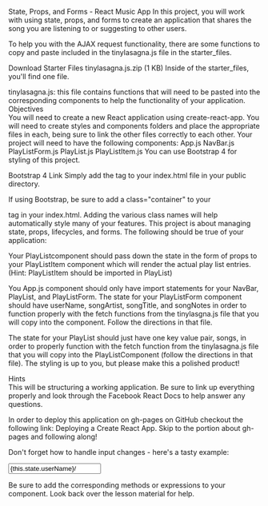 State, Props, and Forms - React Music App
In this project, you will work with using state, props, and forms to create an application that shares the song you are listening to or suggesting to other users.

To help you with the AJAX request functionality, there are some functions to copy and paste included in the tinylasagna.js file in the starter_files.

Download Starter Files
tinylasagna.js.zip (1 KB)
Inside of the starter_files, you'll find one file.

tinylasagna.js: this file contains functions that will need to be pasted into the corresponding components to help the functionality of your application.
Objectives  
You will need to create a new React application using create-react-app.
You will need to create styles and components folders and place the appropriate files in each, being sure to link the other files correctly to each other.
Your project will need to have the following components:
App.js
NavBar.js
PlayListForm.js
PlayList.js
PlayListItem.js
You can use Bootstrap 4 for styling of this project.

Bootstrap 4 Link
Simply add the <link rel="stylesheet" href="https://maxcdn.bootstrapcdn.com/bootstrap/4.0.0-alpha.6/css/bootstrap.min.css" integrity="sha384-rwoIResjU2yc3z8GV/NPeZWAv56rSmLldC3R/AZzGRnGxQQKnKkoFVhFQhNUwEyJ" crossorigin="anonymous"> tag to your index.html file in your public directory.

If using Bootstrap, be sure to add a class="container" to your <div id="root"></div> tag in your index.html.
Adding the various class names will help automatically style many of your features.
This project is about managing state, props, lifecycles, and forms. The following should be true of your application:

Your PlayListcomponent should pass down the state in the form of props to your PlayListItem component which will render the actual play list entries. (Hint: PlayListItem should be imported in PlayList)

You App.js component should only have import statements for your NavBar, PlayList, and PlayListForm.
The state for your PlayListForm component should have userName, songArtist, songTitle, and songNotes in order to function properly with the fetch functions from the tinylasgna.js file that you will copy into the component. Follow the directions in that file.

The state for your PlayList should just have one key value pair, songs, in order to properly function with the fetch function from the tinylasagna.js file that you will copy into the PlayListComponent (follow the directions in that file).
The styling is up to you, but please make this a polished product!

Hints  
This will be structuring a working application. Be sure to link up everything properly and look through the Facebook React Docs to help answer any questions.

In order to deploy this application on gh-pages on GitHub checkout the following link: Deploying a Create React App. Skip to the portion about gh-pages and following along!

Don't forget how to handle input changes - here's a tasty example:

<input  onChange={this.handleUserName}
        type="text"
        className="form-control"
        id="user"
        placeholder="Name or User Name"
        value={this.state.userName}/>
        
Be sure to add the corresponding methods or expressions to your component. Look back over the lesson material for help.
